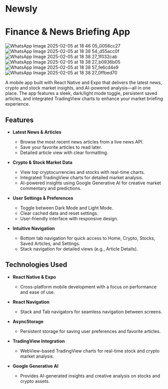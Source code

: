 # Newsly

# Finance & News Briefing App
![WhatsApp Image 2025-02-05 at 18 46 05_0056cc27](https://github.com/user-attachments/assets/0ab3a9dc-c796-453b-9e3d-409b14936c92)
![WhatsApp Image 2025-02-05 at 18 38 54_d55acc0f](https://github.com/user-attachments/assets/2f8d0cb1-e116-4f69-ac4c-b7c60e6ca017)
![WhatsApp Image 2025-02-05 at 18 38 27_1f032cab](https://github.com/user-attachments/assets/76aee1a9-a3df-4088-845c-0a7474d684d9)
![WhatsApp Image 2025-02-05 at 18 38 27_b0936b05](https://github.com/user-attachments/assets/dd3c7056-ff1a-4a09-a109-aabc1474179f)
![WhatsApp Image 2025-02-05 at 18 38 57_fe6cd4e9](https://github.com/user-attachments/assets/6f39dd16-6c59-4862-a9f1-5fb0559b9a99)
![WhatsApp Image 2025-02-05 at 18 38 27_0ffbed70](https://github.com/user-attachments/assets/0d0edd4c-36f8-4768-b48d-e306b92ab993)


A mobile app built with React Native and Expo that delivers the latest news, crypto and stock market insights, and AI-powered analysis—all in one place. The app features a sleek, dark/light mode toggle, persistent saved articles, and integrated TradingView charts to enhance your market briefing experience.

## Features

- **Latest News & Articles** 

  - Browse the most recent news articles from a live news API.
  - Save your favorite articles to read later.
  - Detailed article view with clear formatting.

- **Crypto & Stock Market Data**  
  - View top cryptocurrencies and stocks with real-time charts.
  - Integrated TradingView charts for detailed market analysis.
  - AI-powered insights using Google Generative AI for creative market commentary and predictions.

- **User Settings & Preferences**  
  - Toggle between Dark Mode and Light Mode.
  - Clear cached data and reset settings.
  - User-friendly interface with responsive design.

- **Intuitive Navigation**  
  - Bottom tab navigation for quick access to Home, Crypto, Stocks, Saved Articles, and Settings.
  - Stack navigation for detailed views (e.g., Article Details).

## Technologies Used

- **React Native & Expo**  
  - Cross-platform mobile development with a focus on performance and ease of use.
  
- **React Navigation**  
  - Stack and Tab navigators for seamless navigation between screens.
  
- **AsyncStorage**  
  - Persistent storage for saving user preferences and favorite articles.
  
- **TradingView Integration**  
  - WebView-based TradingView charts for real-time stock and crypto market analysis.
  
- **Google Generative AI**  
  - Provides AI-generated insights and creative analysis on stocks and crypto assets.


